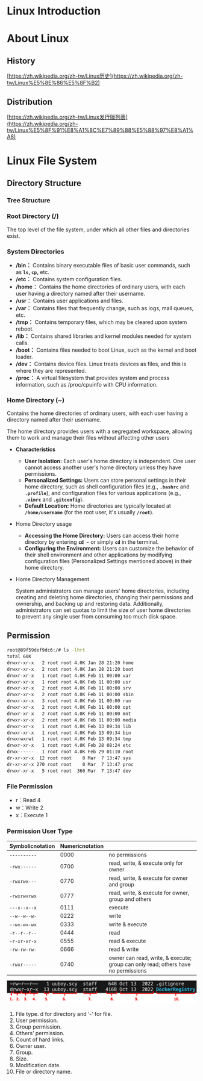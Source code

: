 # Linux Introduction

# About Linux

## History

[https://zh.wikipedia.org/zh-tw/Linux历史](https://zh.wikipedia.org/zh-tw/Linux%E5%8E%86%E5%8F%B2)

## Distribution

[https://zh.wikipedia.org/zh-tw/Linux发行版列表](https://zh.wikipedia.org/zh-tw/Linux%E5%8F%91%E8%A1%8C%E7%89%88%E5%88%97%E8%A1%A8)

# Linux File System

## Directory Structure

### Tree Structure

### Root Directory (/)

The top level of the file system, under which all other files and directories exist.

### System Directories

- **/bin：** Contains binary executable files of basic user commands, such as **`ls`, `cp`,** etc.
- **/etc：** Contains system configuration files.
- **/home：** Contains the home directories of ordinary users, with each user having a directory named after their username.
- **/usr：** Contains user applications and files.
- **/var：** Contains files that frequently change, such as logs, mail queues, etc.
- **/tmp：** Contains temporary files, which may be cleared upon system reboot.
- **/lib：** Contains shared libraries and kernel modules needed for system calls.
- **/boot：** Contains files needed to boot Linux, such as the kernel and boot loader.
- **/dev：** Contains device files. Linux treats devices as files, and this is where they are represented.
- **/proc：** A virtual filesystem that provides system and process information, such as /proc/cpuinfo with CPU information.

### Home Directory (~)

Contains the home directories of ordinary users, with each user having a directory named after their username.

The home directory provides users with a segregated workspace, allowing them to work and manage their files without affecting other users

- **Characteristics**
    - **User Isolation:** Each user's home directory is independent. One user cannot access another user's home directory unless they have permissions.
    - **Personalized Settings:** Users can store personal settings in their home directory, such as shell configuration files (e.g., **`.bashrc`** and **`.profile`**), and configuration files for various applications (e.g., **`.vimrc`** and **`.gitconfig`**).
    - **Default Location:** Home directories are typically located at **`/home/username`** (for the root user, it's usually **`/root`**).
- Home Directory usage
    - **Accessing the Home Directory:** Users can access their home directory by entering **`cd ~`** or simply **`cd`** in the terminal.
    - **Configuring the Environment:** Users can customize the behavior of their shell environment and other applications by modifying configuration files (Personalized Settings mentioned above) in their home directory.
- Home Directory Management
    
    System administrators can manage users' home directories, including creating and deleting home directories, changing their permissions and ownership, and backing up and restoring data. Additionally, administrators can set quotas to limit the size of user home directories to prevent any single user from consuming too much disk space.
    

## Permission

```bash
root@89f59def9dc6:/# ls -lhrt
total 60K
drwxr-xr-x   2 root root 4.0K Jan 28 21:20 home
drwxr-xr-x   2 root root 4.0K Jan 28 21:20 boot
drwxr-xr-x   1 root root 4.0K Feb 11 00:00 var
drwxr-xr-x   1 root root 4.0K Feb 11 00:00 usr
drwxr-xr-x   2 root root 4.0K Feb 11 00:00 srv
drwxr-xr-x   2 root root 4.0K Feb 11 00:00 sbin
drwxr-xr-x   3 root root 4.0K Feb 11 00:00 run
drwxr-xr-x   2 root root 4.0K Feb 11 00:00 opt
drwxr-xr-x   2 root root 4.0K Feb 11 00:00 mnt
drwxr-xr-x   2 root root 4.0K Feb 11 00:00 media
drwxr-xr-x   1 root root 4.0K Feb 13 09:34 lib
drwxr-xr-x   1 root root 4.0K Feb 13 09:34 bin
drwxrwxrwt   1 root root 4.0K Feb 13 09:34 tmp
drwxr-xr-x   1 root root 4.0K Feb 28 08:24 etc
drwx------   1 root root 4.0K Feb 29 01:10 root
dr-xr-xr-x  12 root root    0 Mar  7 13:47 sys
dr-xr-xr-x 270 root root    0 Mar  7 13:47 proc
drwxr-xr-x   5 root root  360 Mar  7 13:47 dev
```

### File Permission

- r：Read 4
- w：Write 2
- x：Execute 1

### Permission User Type

| Symbolicnotation | Numericnotation |  |
| --- | --- | --- |
| `----------` | 0000 | no permissions |
| `-rwx------` | 0700 | read, write, & execute only for owner |
| `-rwxrwx---` | 0770 | read, write, & execute for owner and group |
| `-rwxrwxrwx` | 0777 | read, write, & execute for owner, group and others |
| `---x--x--x` | 0111 | execute |
| `--w--w--w-` | 0222 | write |
| `--wx-wx-wx` | 0333 | write & execute |
| `-r--r--r--` | 0444 | read |
| `-r-xr-xr-x` | 0555 | read & execute |
| `-rw-rw-rw-` | 0666 | read & write |
| `-rwxr-----` | 0740 | owner can read, write, & execute; group can only read; others have no permissions |

![Untitled](Linux%20Introduction%20ca7bac636b8a47b4a9d907ca697290fd/Untitled.png)

1. File type. d for directory and ‘-’ for file.
2. User permission.
3. Group permission.
4. Others’ permission.
5. Count of hard links.
6. Owner user.
7. Group.
8. Size.
9. Modification date.
10. File or directory name.